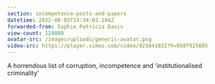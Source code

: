 ```yaml
---
section: incompetence-posts-and-papers
datetime: 2022-08-05T19:34:03.104Z
forwarded-from: Sophie Patricia Davis
view-count: 129000
avatar-src: /images/uploads/generic-avatar.png
video-src: https://player.vimeo.com/video/923841832?h=958f925685
---
```

A horrendous list of corruption, incompetence and 'institutionalised criminality'
